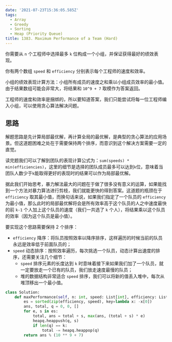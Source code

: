 ```yaml
---
date: '2021-07-23T15:36:05.585Z'
tags:
  - Array
  - Greedy
  - Sorting
  - Heap (Priority Queue)
title: 1383. Maximum Performance of a Team (Hard)
---
```


你需要从 `n` 个工程师中选择最多 `k` 位构成一个小组，并保证获得最好的绩效表现。

你有两个数组 `speed` 和 `efficiency` 分别表示每个工程师的速度和效率。

小组的绩效表现计算方法：小组所有成员的速度之和乘以小组成员效率的最小值。由于结果数组可能会非常大，将结果和 `10^9 + 7` 取模作为答案返回。

工程师的速度和效率是捆绑的，所以要知道答案，我们只能尝试将每一位工程师编入小组，可以使用贪心算法解决问题。

<!-- more -->

## 思路

解题思路是先计算局部最优解，再计算全局的最优解，是典型的贪心算法的应用场景。但这道题困难之处在于需要保持两个排序，而意识到这个解决方案需要一定的直觉。

读完题我们可以了解到团队的表现计算公式为：`sum(speeds) * min(efficiencies)`，这里的细节是选择的团队成员最多可以达到`k`位，意味着当团队人数少于`k`能取得更好的表现时的结果可以作为局部最优解。

据此我们开始思考，暴力解法最大的问题在于做了很多没有意义的运算，如果能找到一个方法对暴力算法进行剪枝，我们就能更快的得到答案。这道题的瓶颈在于 `efficiency` 取其最小值，而换句话来说，如果我们指定了一个队员的 `efficiency` 为最小值，那么此时的局部最优解将会是所有效率高于这个队员的人之中速度最快的前 `k-1` 个人加上这个队员的速度（我们一共选了 `k` 个人），将结果乘以这个队员的效率（因为这个队员是最小值）。

要实现这个思路需要保持 2 个排序：

- `efficiency` 降序：将队员按照效率以降序排序，这样遍历的时候当前的队员永远是效率低于前面队员的；
- `speed` 动态排序：按照效率遍历，每次挑选一个队员，动态计算出速度的排序，还需要关注几个细节：
  - `speed` 排序元素的长度达到 `k` 时意味着接下来如果我们加了一个队员，就一定要放走一个已有的队员，我们放走速度最慢的队员；
  - 堆的数据结构非常适合 `speed` 排序，我们可以将新的值丢入堆中，每次从堆顶移出一个最小值。

```python
class Solution:
    def maxPerformance(self, n: int, speed: List[int], efficiency: List[int], k: int) -> int:
        es = sorted(zip(efficiency, speed), key=lambda x: -x[0])
        ans, total, q = 0, 0, []
        for e, s in es:
            total, ans = total + s, max(ans, (total + s) * e)
            heapq.heappush(q, s)
            if len(q) == k:
                total -= heapq.heappop(q)
        return ans % (10 ** 9 + 7)
```
